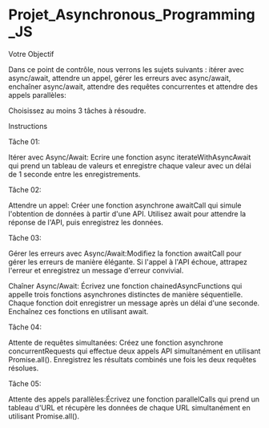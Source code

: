 # Projet_Asynchronous_Programming_JS

 Votre Objectif

Dans ce point de contrôle, nous verrons les sujets suivants : itérer avec async/await, attendre un appel, gérer les erreurs avec async/await, enchaîner async/await, attendre des requêtes concurrentes et attendre des appels parallèles:

Choisissez au moins 3 tâches à résoudre.

Instructions

Tâche 01:

Itérer avec Async/Await: Ecrire une fonction async iterateWithAsyncAwait qui prend un tableau de valeurs et enregistre chaque valeur avec un délai de 1 seconde entre les enregistrements.

Tâche 02:

Attendre un appel: Créer une fonction asynchrone awaitCall qui simule l'obtention de données à partir d'une API. Utilisez await pour attendre la réponse de l'API, puis enregistrez les données.

Tâche 03:

Gérer les erreurs avec Async/Await:Modifiez la fonction awaitCall pour gérer les erreurs de manière élégante. Si l'appel à l'API échoue, attrapez l'erreur et enregistrez un message d'erreur convivial.

Chaîner Async/Await: Écrivez une fonction chainedAsyncFunctions qui appelle trois fonctions asynchrones distinctes de manière séquentielle. Chaque fonction doit enregistrer un message après un délai d'une seconde. Enchaînez ces fonctions en utilisant await.

Tâche 04:

Attente de requêtes simultanées: Créez une fonction asynchrone concurrentRequests qui effectue deux appels API simultanément en utilisant Promise.all(). Enregistrez les résultats combinés une fois les deux requêtes résolues.

Tâche 05:

Attente des appels parallèles:Écrivez une fonction parallelCalls qui prend un tableau d'URL et récupère les données de chaque URL simultanément en utilisant Promise.all().

